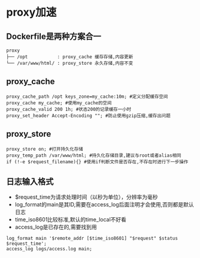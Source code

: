 # proxy加速

## Dockerfile是两种方案合一
``` 
proxy
├── /opt           : proxy_cache 缓存存储,内容更新
└── /var/www/html/ : proxy_store 永久存储,内容不变
```
## proxy_cache
```
proxy_cache_path /opt keys_zone=my_cache:10m; #定义分配缓存空间
proxy_cache my_cache; #使用my_cache的空间
proxy_cache_valid 200 1h; #状态200的记录缓存一小时
proxy_set_header Accept-Encoding ""; #防止使用gzip压缩,缓存出问题
```
## proxy_store
``` 
proxy_store on; #打开持久化存储
proxy_temp_path /var/www/html; #持久化存储目录,建议与root或者alias相同
if (!-e $request_filename){} #使用if判断文件是否存在,不存在时进行下一步操作
```

## 日志输入格式
* $request_time为请求处理时间（以秒为单位），分辨率为毫秒
* log_format的main是其ID,需要在access_log后面注明才会使用,否则都是默认日志
* time_iso8601比较标准,默认的time_local不好看
* access_log是已存在的,需要找到用
```
log_format main '$remote_addr [$time_iso8601] "$request" $status $request_time';
access_log logs/access.log main;
```